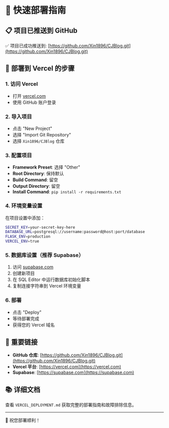 # 🚀 快速部署指南

## 📋 项目已推送到 GitHub

✅ 项目已成功推送到: [https://github.com/Xin1896/CJBlog.git](https://github.com/Xin1896/CJBlog.git)

## 🎯 部署到 Vercel 的步骤

### 1. 访问 Vercel
- 打开 [vercel.com](https://vercel.com)
- 使用 GitHub 账户登录

### 2. 导入项目
- 点击 "New Project"
- 选择 "Import Git Repository"
- 选择 `Xin1896/CJBlog` 仓库

### 3. 配置项目
- **Framework Preset**: 选择 "Other"
- **Root Directory**: 保持默认
- **Build Command**: 留空
- **Output Directory**: 留空
- **Install Command**: `pip install -r requirements.txt`

### 4. 环境变量设置
在项目设置中添加：

```bash
SECRET_KEY=your-secret-key-here
DATABASE_URL=postgresql://username:password@host:port/database
FLASK_ENV=production
VERCEL_ENV=true
```

### 5. 数据库设置（推荐 Supabase）

1. 访问 [supabase.com](https://supabase.com)
2. 创建新项目
3. 在 SQL Editor 中运行数据库初始化脚本
4. 复制连接字符串到 Vercel 环境变量

### 6. 部署
- 点击 "Deploy"
- 等待部署完成
- 获得您的 Vercel 域名

## 🔗 重要链接

- **GitHub 仓库**: [https://github.com/Xin1896/CJBlog.git](https://github.com/Xin1896/CJBlog.git)
- **Vercel 平台**: [https://vercel.com](https://vercel.com)
- **Supabase**: [https://supabase.com](https://supabase.com)

## 📚 详细文档

查看 `VERCEL_DEPLOYMENT.md` 获取完整的部署指南和故障排除信息。

---

🎉 祝您部署顺利！
